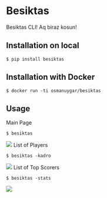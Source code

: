 # Besiktas

Besiktas CLI! Aq biraz kosun!

## Installation on local

```shell
$ pip install besiktas
```
## Installation with Docker

```shell
$ docker run -ti osmanuygar/besiktas
```


## Usage
Main Page
```shell summary
$ besiktas
```
![](docs/main.png)
List of Players
```shell footballers
$ besiktas -kadro
```
![](docs/kadro.png)
List of Top Scorers
```shell footballers
$ besiktas -stats
```
![](docs/stats.png)
